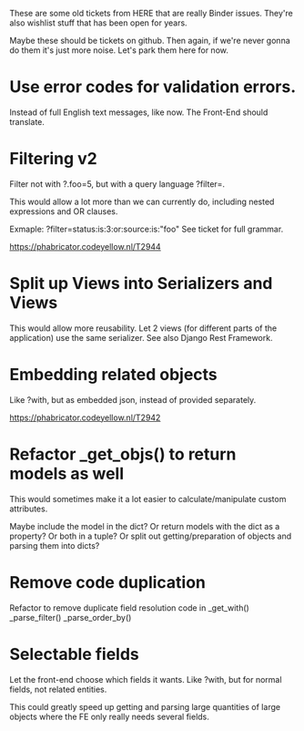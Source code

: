 These are some old tickets from HERE that are really Binder issues.
They're also wishlist stuff that has been open for years.

Maybe these should be tickets on github. Then again, if we're never
gonna do them it's just more noise. Let's park them here for now.



# Use error codes for validation errors.

Instead of full English text messages, like now.
The Front-End should translate.



# Filtering v2

Filter not with ?.foo=5, but with a query language ?filter=<expr>.

This would allow a lot more than we can currently do, including nested
expressions and OR clauses.

Exmaple: ?filter=status:is:3:or:source:is:"foo"
See ticket for full grammar.

https://phabricator.codeyellow.nl/T2944



# Split up Views into Serializers and Views

This would allow more reusability. Let 2 views (for different parts of
the application) use the same serializer. See also Django Rest Framework.



# Embedding related objects

Like ?with, but as embedded json, instead of provided separately.

https://phabricator.codeyellow.nl/T2942



# Refactor _get_objs() to return models as well

This would sometimes make it a lot easier to calculate/manipulate custom
attributes.

Maybe include the model in the dict? Or return models with the dict as a
property? Or both in a tuple? Or split out getting/preparation of
objects and parsing them into dicts?



# Remove code duplication

Refactor to remove duplicate field resolution code in _get_with()
_parse_filter() _parse_order_by()



# Selectable fields

Let the front-end choose which fields it wants. Like ?with, but for
normal fields, not related entities.

This could greatly speed up getting and parsing large quantities of
large objects where the FE only really needs several fields.
